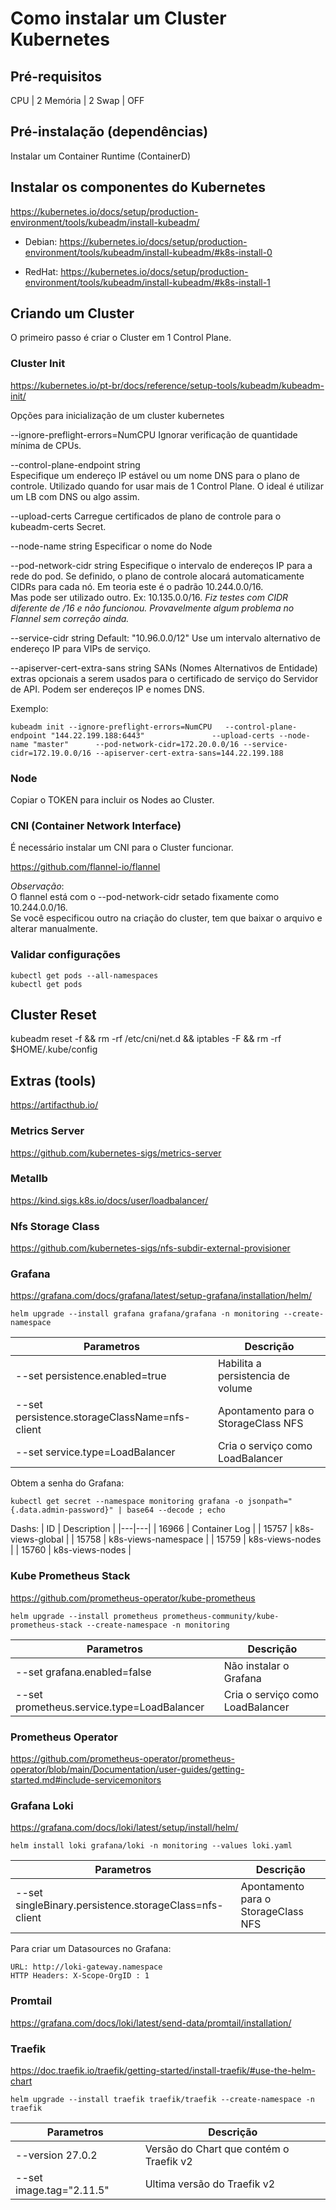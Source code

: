 # Como instalar um Cluster Kubernetes

## Pré-requisitos

CPU     | 2 
Memória | 2
Swap    | OFF

## Pré-instalação (dependências)

Instalar um Container Runtime (ContainerD)

## Instalar os componentes do Kubernetes 

https://kubernetes.io/docs/setup/production-environment/tools/kubeadm/install-kubeadm/

- Debian:
https://kubernetes.io/docs/setup/production-environment/tools/kubeadm/install-kubeadm/#k8s-install-0

- RedHat: 
https://kubernetes.io/docs/setup/production-environment/tools/kubeadm/install-kubeadm/#k8s-install-1

## Criando um Cluster

O primeiro passo é criar o Cluster em 1 Control Plane.

### Cluster Init

https://kubernetes.io/pt-br/docs/reference/setup-tools/kubeadm/kubeadm-init/

Opções para inicialização de um cluster kubernetes

--ignore-preflight-errors=NumCPU
Ignorar verificação de quantidade mínima de CPUs.

--control-plane-endpoint string			
Especifique um endereço IP estável ou um nome DNS para o plano de controle.
Utilizado quando for usar mais de 1 Control Plane.
O ideal é utilizar um LB com DNS ou algo assim.

--upload-certs
Carregue certificados de plano de controle para o kubeadm-certs Secret.

--node-name string
Especificar o nome do Node

--pod-network-cidr string
Especifique o intervalo de endereços IP para a rede do pod. Se definido, o plano de controle alocará automaticamente CIDRs para cada nó.
Em teoria este é o padrão 10.244.0.0/16.\
Mas pode ser utilizado outro. Ex: 10.135.0.0/16.
*Fiz testes com CIDR diferente de /16 e não funcionou. Provavelmente algum problema no Flannel sem correção ainda.*

--service-cidr string    Default: "10.96.0.0/12"
Use um intervalo alternativo de endereço IP para VIPs de serviço.

--apiserver-cert-extra-sans string
SANs (Nomes Alternativos de Entidade) extras opcionais a serem usados para o certificado de serviço do Servidor de API. Podem ser endereços IP e nomes DNS.

Exemplo:
```
kubeadm init --ignore-preflight-errors=NumCPU 	--control-plane-endpoint "144.22.199.188:6443" 				 --upload-certs --node-name "master" 	  --pod-network-cidr=172.20.0.0/16 --service-cidr=172.19.0.0/16 --apiserver-cert-extra-sans=144.22.199.188
```

### Node

Copiar o TOKEN para incluir os Nodes ao Cluster.


### CNI (Container Network Interface)

É necessário instalar um CNI para o Cluster funcionar.

https://github.com/flannel-io/flannel

*Observação*:\
O flannel está com o --pod-network-cidr setado fixamente como 10.244.0.0/16.\
Se você especificou outro na criação do cluster, tem que baixar o arquivo e alterar manualmente.

### Validar configurações

```
kubectl get pods --all-namespaces
kubectl get pods
```

## Cluster Reset

kubeadm reset -f && rm -rf /etc/cni/net.d && iptables -F && rm -rf $HOME/.kube/config


## Extras (tools)

<https://artifacthub.io/>

### Metrics Server
<https://github.com/kubernetes-sigs/metrics-server>

### Metallb
<https://kind.sigs.k8s.io/docs/user/loadbalancer/>

### Nfs Storage Class
<https://github.com/kubernetes-sigs/nfs-subdir-external-provisioner>

### Grafana
<https://grafana.com/docs/grafana/latest/setup-grafana/installation/helm/>

```
helm upgrade --install grafana grafana/grafana -n monitoring --create-namespace 
```
| Parametros | Descrição |
|---|---|
| --set persistence.enabled=true | Habilita a persistencia de volume |
| --set persistence.storageClassName=nfs-client | Apontamento para o StorageClass NFS |
| --set service.type=LoadBalancer | Cria o serviço como LoadBalancer |

Obtem a senha do Grafana:
```
kubectl get secret --namespace monitoring grafana -o jsonpath="{.data.admin-password}" | base64 --decode ; echo
```

Dashs:
| ID | Description |
|---|---|
| 16966 | Container Log |
| 15757 | k8s-views-global |
| 15758 | k8s-views-namespace |
| 15759 | k8s-views-nodes |
| 15760 | k8s-views-nodes |


### Kube Prometheus Stack
<https://github.com/prometheus-operator/kube-prometheus>

```
helm upgrade --install prometheus prometheus-community/kube-prometheus-stack --create-namespace -n monitoring
```
| Parametros | Descrição |
|---|---|
| --set grafana.enabled=false | Não instalar o Grafana |
| --set prometheus.service.type=LoadBalancer | Cria o serviço como LoadBalancer |


### Prometheus Operator
<https://github.com/prometheus-operator/prometheus-operator/blob/main/Documentation/user-guides/getting-started.md#include-servicemonitors>

### Grafana Loki
<https://grafana.com/docs/loki/latest/setup/install/helm/>

```
helm install loki grafana/loki -n monitoring --values loki.yaml 
```
| Parametros | Descrição |
|---|---|
| --set singleBinary.persistence.storageClass=nfs-client | Apontamento para o StorageClass NFS |

Para criar um Datasources no Grafana:
```
URL: http://loki-gateway.namespace
HTTP Headers: X-Scope-OrgID : 1
```

### Promtail
<https://grafana.com/docs/loki/latest/send-data/promtail/installation/>


### Traefik
<https://doc.traefik.io/traefik/getting-started/install-traefik/#use-the-helm-chart>

```
helm upgrade --install traefik traefik/traefik --create-namespace -n traefik 
```
| Parametros | Descrição |
|---|---|
| --version 27.0.2  | Versão do Chart que contém o Traefik v2 |
--set image.tag="2.11.5" | Ultima versão do Traefik v2 |